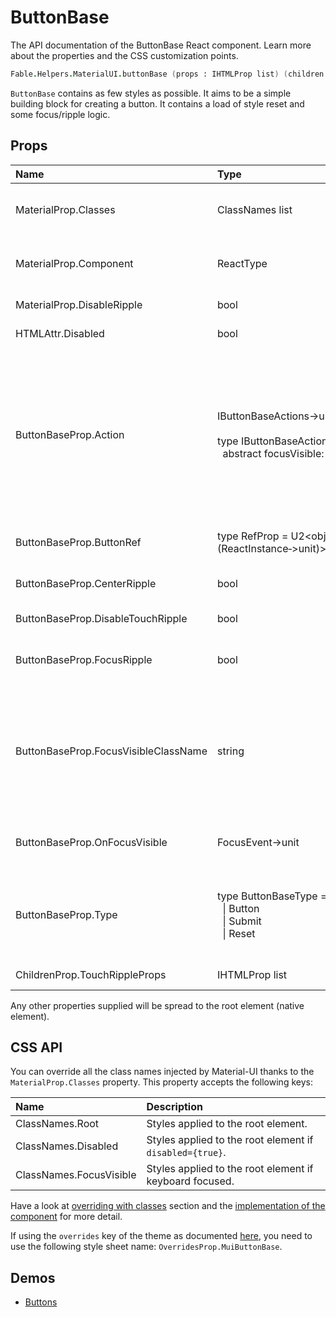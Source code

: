 # ButtonBase

<p class="description">The API documentation of the ButtonBase React component. Learn more about the properties and the CSS customization points.</p>

```fsharp
Fable.Helpers.MaterialUI.buttonBase (props : IHTMLProp list) (children : ReactElement list) : ReactElement
```

`ButtonBase` contains as few styles as possible.
It aims to be a simple building block for creating a button.
It contains a load of style reset and some focus/ripple logic.

## Props

| Name | Type | Default | Description |
|:-----|:-----|:--------|:------------|
| <span class="prop-name">MaterialProp.Classes</span> | <span class="prop-type">ClassNames list</span> |   | Override or extend the styles applied to the component.  See CSS API below for more details.  |
| <span class="prop-name">MaterialProp.Component</span> | <span class="prop-type">ReactType</span> | <span class="prop-default">"button"</span> | The component used for the root node. Either a string to use a DOM element or a component. |
| <span class="prop-name">MaterialProp.DisableRipple</span> | <span class="prop-type">bool</span> | <span class="prop-default">false</span> | If `true`, the ripple effect will be disabled. |
| <span class="prop-name">HTMLAttr.Disabled</span> | <span class="prop-type">bool</span> |   | If `true`, the base button will be disabled. |
| <span class="prop-name">ButtonBaseProp.Action</span> | <span class="prop-type">IButtonBaseActions->unit<br><br>type&nbsp;IButtonBaseActions&nbsp;=<br>&nbsp;&nbsp;abstract&nbsp;focusVisible:&nbsp;unit&nbsp;&#8209;&gt;&nbsp;bool</span> |   | Callback fired when the component mounts. This is useful when you want to trigger an action programmatically. It currently only supports `focusVisible()` action.<br><br>**Signature:**<br>`(actions:IButtonBaseActions)->unit`<br>*actions:* This object contains all possible actions that can be triggered programmatically. |
| <span class="prop-name">ButtonBaseProp.ButtonRef</span> | <span class="prop-type">type&nbsp;RefProp&nbsp;=&nbsp;U2&lt;obj,(ReactInstance&#8209;>unit)></span> |   | Use that property to pass a ref callback to the native button component. |
| <span class="prop-name">ButtonBaseProp.CenterRipple</span> | <span class="prop-type">bool</span> | <span class="prop-default">false</span> | If `true`, the ripples will be centered. They won't start at the cursor interaction position. |
| <span class="prop-name">ButtonBaseProp.DisableTouchRipple</span> | <span class="prop-type">bool</span> | <span class="prop-default">false</span> | If `true`, the touch ripple effect will be disabled. |
| <span class="prop-name">ButtonBaseProp.FocusRipple</span> | <span class="prop-type">bool</span> | <span class="prop-default">false</span> | If `true`, the base button will have a keyboard focus ripple. `disableRipple` must also be `false`. |
| <span class="prop-name">ButtonBaseProp.FocusVisibleClassName</span> | <span class="prop-type">string</span> |   | This property can help a person know which element has the keyboard focus. The class name will be applied when the element gain the focus through a keyboard interaction. It's a polyfill for the [CSS :focus-visible feature](https://drafts.csswg.org/selectors-4/#the-focus-visible-pseudo). The rational for using this feature [is explain here](https://github.com/WICG/focus-visible/blob/master/explainer.md). |
| <span class="prop-name">ButtonBaseProp.OnFocusVisible</span> | <span class="prop-type">FocusEvent->unit</span> |   | Callback fired when the component is focused with a keyboard. We trigger a `onFocus` callback too. |
| <span class="prop-name">ButtonBaseProp.Type</span> | <span class="prop-type">type&nbsp;ButtonBaseType&nbsp;=<br>&nbsp;&nbsp;&#124;&nbsp;Button<br>&nbsp;&nbsp;&#124;&nbsp;Submit<br>&nbsp;&nbsp;&#124;&nbsp;Reset<br></span> | <span class="prop-default">ButtonBaseType.Button</span> | Used to control the button's purpose. This property passes the value to the `type` attribute of the native button component. Valid property values include `button`, `submit`, and `reset`. |
| <span class="prop-name">ChildrenProp.TouchRippleProps</span> | <span class="prop-type">IHTMLProp list</span> |   | Properties applied to the `TouchRipple` element. |

Any other properties supplied will be spread to the root element (native element).

## CSS API

You can override all the class names injected by Material-UI thanks to the `MaterialProp.Classes` property.
This property accepts the following keys:


| Name | Description |
|:-----|:------------|
| <span class="prop-name">ClassNames.Root</span> | Styles applied to the root element.
| <span class="prop-name">ClassNames.Disabled</span> | Styles applied to the root element if `disabled={true}`.
| <span class="prop-name">ClassNames.FocusVisible</span> | Styles applied to the root element if keyboard focused.

Have a look at [overriding with classes](#/customization/overrides) section
and the [implementation of the component](https://github.com/mui-org/material-ui/tree/master/packages/material-ui/src/ButtonBase/ButtonBase.js)
for more detail.

If using the `overrides` key of the theme as documented
[here](#/customization/themes),
you need to use the following style sheet name: `OverridesProp.MuiButtonBase`.

## Demos

- [Buttons](#/demos/buttons/)

